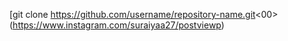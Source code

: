 [git clone https://github.com/username/repository-name.git<00>
(https://www.instagram.com/suraiyaa27/postviewp)
